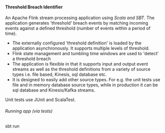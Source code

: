 #### Threshold Breach Identifier

An Apache Flink stream processing application using *Scala and SBT*.
The application generates 'threshold' breach events by matching incoming events against a defined threshold (number of events within a period of time).
- The externally configured 'threshold definition' is loaded by the application asynchronously. It supports multiple levels of threshold.
- Flink state management and tumbling time windows are used to 'detect' a threshold breach
- The application is flexible in that it supports input and output event streams as well as the threshold definitions from a variety of source types i.e. file based, Kinesis, sql database etc. 
- It is designed to easily add other source types. For e.g. the unit tests use file and in memory database source types, while in production it can be sql database and Kinesis/Kafka streams.  

Unit tests use JUnit and ScalaTest.

###### Running app (via tests)
sbt run


